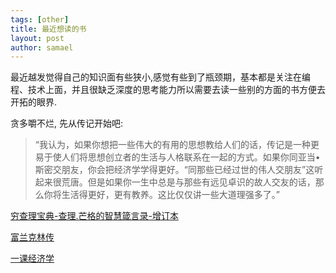 ```yaml
--- 
tags: [other]
title: 最近想读的书
layout: post
author: samael
--- 
```


最近越发觉得自己的知识面有些狭小,感觉有些到了瓶颈期，基本都是关注在编程、技术上面，并且很缺乏深度的思考能力所以需要去读一些别的方面的书方便去开拓的眼界.

贪多嚼不烂, 先从传记开始吧:

> “我认为，如果你想把一些伟大的有用的思想教给人们的话，传记是一种更易于使人们将思想创立者的生活与人格联系在一起的方式。如果你同亚当•斯密交朋友，你会把经济学学得更好。“同那些已经过世的伟人交朋友”这听起来很荒唐。但是如果你一生中总是与那些有远见卓识的故人交友的话，那么你将生活得更好，更有教养。这比仅仅讲一些大道理强多了。” 

[穷查理宝典-查理.芒格的智慧箴言录-增订本]

[富兰克林传]

[一课经济学]


[一课经济学]:<http://book.douban.com/subject/3225979/>
[富兰克林传]:<http://book.douban.com/subject/2990595/>
[穷查理宝典-查理.芒格的智慧箴言录-增订本]:<http://book.douban.com/subject/10485011/>
